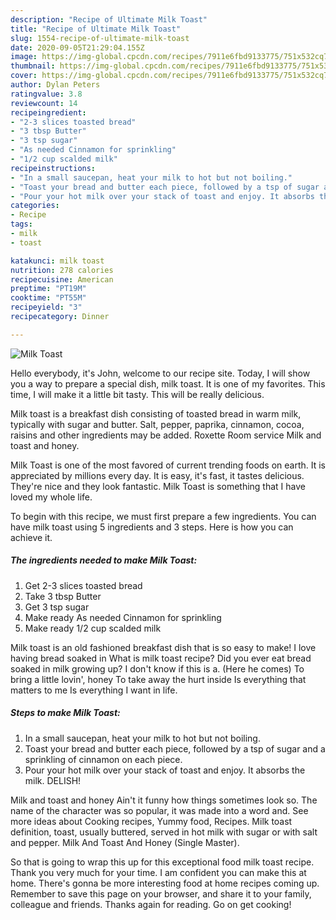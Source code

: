 ```yaml
---
description: "Recipe of Ultimate Milk Toast"
title: "Recipe of Ultimate Milk Toast"
slug: 1554-recipe-of-ultimate-milk-toast
date: 2020-09-05T21:29:04.155Z
image: https://img-global.cpcdn.com/recipes/7911e6fbd9133775/751x532cq70/milk-toast-recipe-main-photo.jpg
thumbnail: https://img-global.cpcdn.com/recipes/7911e6fbd9133775/751x532cq70/milk-toast-recipe-main-photo.jpg
cover: https://img-global.cpcdn.com/recipes/7911e6fbd9133775/751x532cq70/milk-toast-recipe-main-photo.jpg
author: Dylan Peters
ratingvalue: 3.8
reviewcount: 14
recipeingredient:
- "2-3 slices toasted bread"
- "3 tbsp Butter"
- "3 tsp sugar"
- "As needed Cinnamon for sprinkling"
- "1/2 cup scalded milk"
recipeinstructions:
- "In a small saucepan, heat your milk to hot but not boiling."
- "Toast your bread and butter each piece, followed by a tsp of sugar and a sprinkling of cinnamon on each piece."
- "Pour your hot milk over your stack of toast and enjoy. It absorbs the milk. DELISH!"
categories:
- Recipe
tags:
- milk
- toast

katakunci: milk toast 
nutrition: 278 calories
recipecuisine: American
preptime: "PT19M"
cooktime: "PT55M"
recipeyield: "3"
recipecategory: Dinner

---
```



![Milk Toast](https://img-global.cpcdn.com/recipes/7911e6fbd9133775/751x532cq70/milk-toast-recipe-main-photo.jpg)

Hello everybody, it's John, welcome to our recipe site. Today, I will show you a way to prepare a special dish, milk toast. It is one of my favorites. This time, I will make it a little bit tasty. This will be really delicious.

Milk toast is a breakfast dish consisting of toasted bread in warm milk, typically with sugar and butter. Salt, pepper, paprika, cinnamon, cocoa, raisins and other ingredients may be added. Roxette Room service Milk and toast and honey.

Milk Toast is one of the most favored of current trending foods on earth. It is appreciated by millions every day. It is easy, it's fast, it tastes delicious. They're nice and they look fantastic. Milk Toast is something that I have loved my whole life.


To begin with this recipe, we must first prepare a few ingredients. You can have milk toast using 5 ingredients and 3 steps. Here is how you can achieve it.

<!--inarticleads1-->

##### The ingredients needed to make Milk Toast:

1. Get 2-3 slices toasted bread
1. Take 3 tbsp Butter
1. Get 3 tsp sugar
1. Make ready As needed Cinnamon for sprinkling
1. Make ready 1/2 cup scalded milk


Milk toast is an old fashioned breakfast dish that is so easy to make! I love having bread soaked in What is milk toast recipe? Did you ever eat bread soaked in milk growing up? I don&#39;t know if this is a. (Here he comes) To bring a little lovin&#39;, honey To take away the hurt inside Is everything that matters to me Is everything I want in life. 

<!--inarticleads2-->

##### Steps to make Milk Toast:

1. In a small saucepan, heat your milk to hot but not boiling.
1. Toast your bread and butter each piece, followed by a tsp of sugar and a sprinkling of cinnamon on each piece.
1. Pour your hot milk over your stack of toast and enjoy. It absorbs the milk. DELISH!


Milk and toast and honey Ain&#39;t it funny how things sometimes look so. The name of the character was so popular, it was made into a word and. See more ideas about Cooking recipes, Yummy food, Recipes. Milk toast definition, toast, usually buttered, served in hot milk with sugar or with salt and pepper. Milk And Toast And Honey (Single Master). 

So that is going to wrap this up for this exceptional food milk toast recipe. Thank you very much for your time. I am confident you can make this at home. There's gonna be more interesting food at home recipes coming up. Remember to save this page on your browser, and share it to your family, colleague and friends. Thanks again for reading. Go on get cooking!
